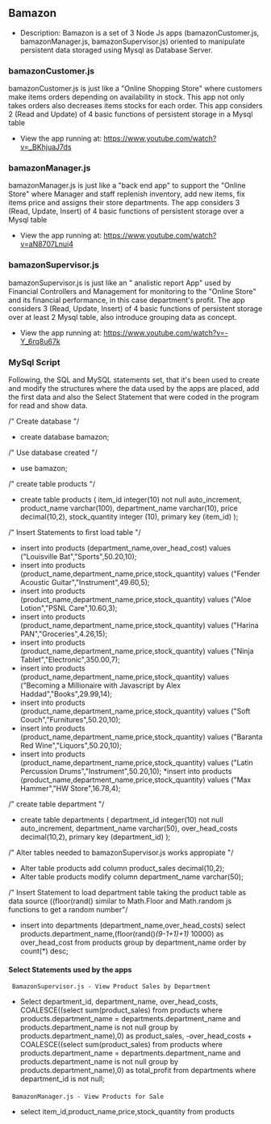 ## Bamazon
* Description: Bamazon is a set of 3 Node Js apps (bamazonCustomer.js, bamazonManager.js, bamazonSupervisor.js) oriented to manipulate persistent data storaged using Mysql as Database Server.

### bamazonCustomer.js 
   bamazonCustomer.js is just like a "Online Shopping Store" where customers make items orders depending on availability in stock.
   This app not only takes orders also decreases items stocks for each order. This app considers 2 (Read and Update) of 4 basic functions of persistent storage in a Mysql table
*  View the app running at: <https://www.youtube.com/watch?v=_BKhjuaJ7ds>

### bamazonManager.js 
   bamazonManager.js is just like a "back end app" to support the "Online Store" where Manager and staff replenish inventory, add new items, fix items price and assigns their store departments.
   The app considers 3 (Read, Update, Insert)  of 4 basic functions of persistent storage over a Mysql table
*  View the app running at: <https://www.youtube.com/watch?v=aN8707Lnui4>

### bamazonSupervisor.js 
bamazonSupervisor.js is just like an " analistic report App" used by Financial Controllers and Management for monitoring to the "Online Store" and its financial performance, 
in this case department's profit.  The app considers 3 (Read, Update, Insert)  of 4 basic functions of persistent storage over at least 2 Mysql table, also introduce grouping data as concept.
*  View the app running at: <https://www.youtube.com/watch?v=-Y_6rq8u67k>

### MySql Script
Following, the SQL and MySQL statements set, that it's been used  to create and modify the structures where the data used by the apps are placed, add the first data and also the Select Statement that were coded in the program for read and show data.

/" Create database "/
* create database bamazon;

/" Use database created "/
* use bamazon;

/" create table products "/
* create table products (
  item_id integer(10) not null auto_increment,
  product_name varchar(100),
  department_name varchar(10),
  price decimal(10,2),
  stock_quantity integer (10),
  primary key (item_id)
  );

/" Insert Statements to first load table "/
* insert into products (department_name,over_head_cost) values ("Louisville Bat","Sports",50.20,10);
* insert into products (product_name,department_name,price,stock_quantity) values ("Fender Acoustic Guitar","Instrument",49.60,5);
* insert into products (product_name,department_name,price,stock_quantity) values ("Aloe Lotion","PSNL Care",10.60,3);
* insert into products (product_name,department_name,price,stock_quantity) values ("Harina PAN","Groceries",4.26,15);
* insert into products (product_name,department_name,price,stock_quantity) values ("Ninja Tablet","Electronic",350.00,7);
* insert into products (product_name,department_name,price,stock_quantity) values ("Becoming a Millionaire with Javascript by Alex Haddad","Books",29.99,14);
* insert into products (product_name,department_name,price,stock_quantity) values ("Soft Couch","Furnitures",50.20,10);
* insert into products (product_name,department_name,price,stock_quantity) values ("Baranta Red Wine","Liquors",50.20,10);
* insert into products (product_name,department_name,price,stock_quantity) values ("Latin Percussion Drums","Instrument",50.20,10);
*insert into products (product_name,department_name,price,stock_quantity) values ("Max Hammer","HW Store",16.78,4);

/" create table department "/
* create table departments (
  department_id integer(10) not null auto_increment,
  department_name varchar(50),
  over_head_costs decimal(10,2),
  primary key (department_id)
 );
  
/" Alter tables needed to bamazonSupervisor.js works appropiate "/
 * Alter table products add column product_sales decimal(10,2);
 * Alter table products modify column department_name varchar(50);
  
/" Insert Statement to load department table taking the product table as data source ((floor(rand() similar to Math.Floor 
   and Math.random js functions to get a random number"/
 * insert into departments (department_name,over_head_costs) select products.department_name,(floor(rand()*(9-1+1)+1)* 10000) as over_head_cost from products group by department_name order by count(*) desc;

####  Select Statements used by the apps
     BamazonSupervisor.js - View Product Sales by Department
   * Select 
     department_id,
     department_name,
     over_head_costs,
     COALESCE((select sum(product_sales) from products where products.department_name = departments.department_name and    products.department_name is not null group by products.department_name),0) as product_sales,
    -over_head_costs + COALESCE((select sum(product_sales) from products where products.department_name = departments.department_name  and products.department_name is not null group by products.department_name),0) as total_profit
    from departments where department_id is not null;
 ####
     BamazonManager.js - View Products for Sale
   * select item_id,product_name,price,stock_quantity from products
